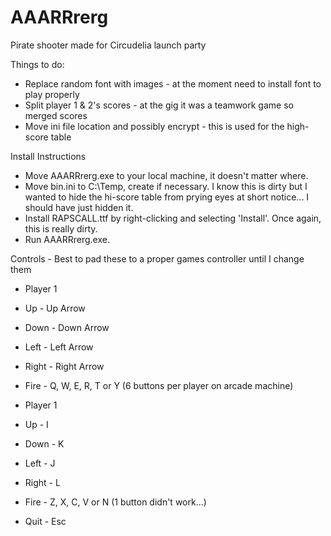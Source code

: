 # AAARRrerg
Pirate shooter made for Circudelia launch party

Things to do:
* Replace random font with images - at the moment need to install font to play properly
* Split player 1 & 2's scores - at the gig it was a teamwork game so merged scores
* Move ini file location and possibly encrypt - this is used for the high-score table

Install Instructions
* Move AAARRrerg.exe to your local machine, it doesn't matter where.
* Move bin.ini to C:\Temp, create if necessary. I know this is dirty but I wanted to hide the hi-score table from prying eyes at short notice... I should have just hidden it.
* Install RAPSCALL.ttf by right-clicking and selecting 'Install'. Once again, this is really dirty.
* Run AAARRrerg.exe.

Controls - Best to pad these to a proper games controller until I change them
* Player 1
* Up    - Up Arrow
* Down  - Down Arrow
* Left  - Left Arrow
* Right - Right Arrow
* Fire  - Q, W, E, R, T or Y (6 buttons per player on arcade machine)

* Player 1
* Up    - I
* Down  - K
* Left  - J
* Right - L
* Fire  - Z, X, C, V or N (1 button didn't work...)

* Quit  - Esc
